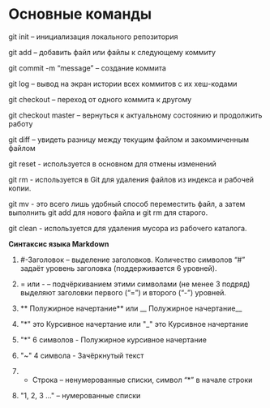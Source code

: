 # **Основные команды**

git init – инициализация локального репозитория

git add – добавить файл или файлы к следующему коммиту

git commit -m “message” – создание коммита

git log – вывод на экран истории всех коммитов с их хеш-кодами

git checkout – переход от одного коммита к другому

git checkout master – вернуться к актуальному состоянию и продолжить работу

git diff – увидеть разницу между текущим файлом и закоммиченным файлом

git reset - используется в основном для отмены изменений

git rm - используется в Git для удаления файлов из индекса и рабочей копии.

git mv - это всего лишь удобный способ переместить файл, а затем выполнить git add для нового файла и git rm для старого.

git clean - используется для удаления мусора из рабочего каталога.

 **Синтаксис языка Markdown**

1) #-Заголовок – выделение заголовков. Количество символов “#” задаёт уровень заголовка  (поддерживается 6 уровней).

2) = или - – подчёркиванием этими символами (не менее 3 подряд) выделяют заголовки  первого (“=”) и второго (“-”) уровней.

3) ** Полужирное начертание** или __ Полужирное начертание__

4) "*" это Курсивное начертание или "_" это Курсивное начертание

5) "*" 6 символов - Полужирное курсивное начертание 

6) "~" 4 символа - Зачёркнутый текст

7) * Строка – ненумерованные списки, символ  “*” в начале строки

8) "1, 2, 3 …" – нумерованные списки